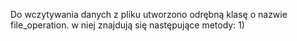Do wczytywania danych z pliku utworzono odrębną klasę o nazwie file_operation. w niej znajdują się następujące metody:
1) 